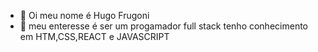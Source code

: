 - 👋 Oi meu nome é Hugo Frugoni
- 👀 meu enteresse é ser um progamador full stack
tenho conhecimento em HTM,CSS,REACT e JAVASCRIPT


